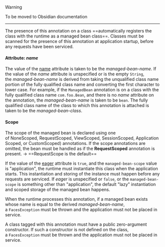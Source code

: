 

>[!warning]
>To be moved to Obsidian documentation


---



The presence of this annotation on a class ==automatically registers the class with the runtime as a managed bean class==.
Classes must be scanned for the presence of this annotation at application startup, before any requests have been serviced.

#### Attribute: *name*
The value of the [name](vscode-file://vscode-app/usr/share/code/resources/app/out/vs/code/electron-sandbox/workbench/workbench.html "command:java.open.file?%5B%22jdt%253A%252F%252Fcontents%252Fjsf-api-2.1.7.jar%252Fjavax.faces.bean%252FManagedBean.class%253F%253Dlocal%252F%25255C%252Fhome%25255C%252Fmr_grey_wolf%25255C%252F.m2%25255C%252Frepository%25255C%252Fcom%25255C%252Fsun%25255C%252Ffaces%25255C%252Fjsf-api%25255C%252F2.1.7%25255C%252Fjsf-api-2.1.7.jar%253D%252Fmaven.pomderived%253D%252Ftrue%253D%252F%253D%252Fjavadoc_location%253D%252Fjar%253Afile%253A%25255C%252Fhome%25255C%252Fmr_grey_wolf%25255C%252F.m2%25255C%252Frepository%25255C%252Fcom%25255C%252Fsun%25255C%252Ffaces%25255C%252Fjsf-api%25255C%252F2.1.7%25255C%252Fjsf-api-2.1.7-javadoc.jar%25255C!%25255C%252F%253D%252F%253D%252Fmaven.groupId%253D%252Fcom.sun.faces%253D%252F%253D%252Fmaven.artifactId%253D%252Fjsf-api%253D%252F%253D%252Fmaven.version%253D%252F2.1.7%253D%252F%253D%252Fmaven.scope%253D%252Fcompile%253D%252F%253D%252Fmaven.pomderived%253D%252Ftrue%253D%252F%25253Cjavax.faces.bean%252528ManagedBean.class%2523111%22%5D") attribute is taken to be the _managed-bean-name_. If the value of the _name_ attribute is unspecified or is the empty `String`, the _managed-bean-name_ is derived from taking the unqualified class name portion of the fully qualified class name and converting the first character to lower case. For example, if the `ManagedBean` annotation is on a class with the fully qualified class name `com.foo.Bean`, and there is no _name_ attribute on the annotation, the _managed-bean-name_ is taken to be `bean`. The fully qualified class name of the class to which this annotation is attached is taken to be the _managed-bean-class_.

#### Scope
The scope of the managed bean is declared using one of NoneScoped, RequestScoped, ViewScoped, SessionScoped, ApplicationScoped, or CustomScoped) annotations.
If the scope annotations are omitted, the bean must be handled as if the **RequestScoped** annotation is present.
-> ==RequestScope is the default==


If the value of the [eager](vscode-file://vscode-app/usr/share/code/resources/app/out/vs/code/electron-sandbox/workbench/workbench.html "command:java.open.file?%5B%22jdt%253A%252F%252Fcontents%252Fjsf-api-2.1.7.jar%252Fjavax.faces.bean%252FManagedBean.class%253F%253Dlocal%252F%25255C%252Fhome%25255C%252Fmr_grey_wolf%25255C%252F.m2%25255C%252Frepository%25255C%252Fcom%25255C%252Fsun%25255C%252Ffaces%25255C%252Fjsf-api%25255C%252F2.1.7%25255C%252Fjsf-api-2.1.7.jar%253D%252Fmaven.pomderived%253D%252Ftrue%253D%252F%253D%252Fjavadoc_location%253D%252Fjar%253Afile%253A%25255C%252Fhome%25255C%252Fmr_grey_wolf%25255C%252F.m2%25255C%252Frepository%25255C%252Fcom%25255C%252Fsun%25255C%252Ffaces%25255C%252Fjsf-api%25255C%252F2.1.7%25255C%252Fjsf-api-2.1.7-javadoc.jar%25255C!%25255C%252F%253D%252F%253D%252Fmaven.groupId%253D%252Fcom.sun.faces%253D%252F%253D%252Fmaven.artifactId%253D%252Fjsf-api%253D%252F%253D%252Fmaven.version%253D%252F2.1.7%253D%252F%253D%252Fmaven.scope%253D%252Fcompile%253D%252F%253D%252Fmaven.pomderived%253D%252Ftrue%253D%252F%25253Cjavax.faces.bean%252528ManagedBean.class%2523118%22%5D") attribute is `true`, and the `managed-bean-scope` value is "application", the runtime must instantiate this class when the application starts.
This instantiation and storing of the instance must happen before any requests are serviced. If _eager_ is unspecified or `false`, or the `managed-bean-scope` is something other than "application", the default "lazy" instantiation and scoped storage of the managed bean happens.

When the runtime processes this annotation, if a managed bean exists whose name is equal to the derived _managed-bean-name_, a `FacesException` must be thrown and the application must not be placed in service.

A class tagged with this annotation must have a public zero-argument constructor. If such a constructor is not defined on the class, a `FacesException` must be thrown and the application must not be placed in service.
